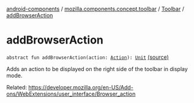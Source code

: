 [android-components](../../index.md) / [mozilla.components.concept.toolbar](../index.md) / [Toolbar](index.md) / [addBrowserAction](./add-browser-action.md)

# addBrowserAction

`abstract fun addBrowserAction(action: `[`Action`](-action/index.md)`): `[`Unit`](https://kotlinlang.org/api/latest/jvm/stdlib/kotlin/-unit/index.html) [(source)](https://github.com/mozilla-mobile/android-components/blob/master/components/concept/toolbar/src/main/java/mozilla/components/concept/toolbar/Toolbar.kt#L74)

Adds an action to be displayed on the right side of the toolbar in display mode.

Related:
https://developer.mozilla.org/en-US/Add-ons/WebExtensions/user_interface/Browser_action

